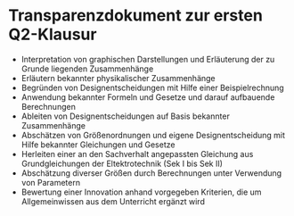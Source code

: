 Transparenzdokument zur ersten Q2-Klausur
==================

- Interpretation von graphischen Darstellungen und Erläuterung der zu Grunde liegenden Zusammenhänge
- Erläutern bekannter physikalischer Zusammenhänge
- Begründen von Designentscheidungen mit Hilfe einer Beispielrechnung
- Anwendung bekannter Formeln und Gesetze und darauf aufbauende Berechnungen
- Ableiten von Designentscheidungen auf Basis bekannter Zusammenhänge
- Abschätzen von Größenordnungen und eigene Designentscheidung mit Hilfe bekannter Gleichungen und Gesetze
- Herleiten einer an den Sachverhalt angepassten Gleichung aus Grundgleichungen der Eltektrotechnik (Sek I bis Sek II)
- Abschätzung diverser Größen durch Berechnungen unter Verwendung von Parametern
- Bewertung einer Innovation anhand vorgegeben Kriterien, die um Allgemeinwissen aus dem Unterricht ergänzt wird
